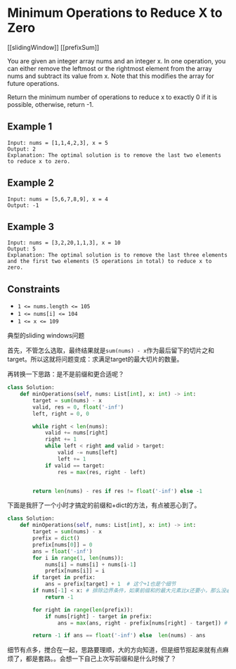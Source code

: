 # Minimum Operations to Reduce X to Zero

[[slidingWindow]] [[prefixSum]]

You are given an integer array nums and an integer x. In one operation, you can either remove the leftmost or the rightmost element from the array nums and subtract its value from x. Note that this modifies the array for future operations.

Return the minimum number of operations to reduce x to exactly 0 if it is possible, otherwise, return -1.

## Example 1

```text
Input: nums = [1,1,4,2,3], x = 5
Output: 2
Explanation: The optimal solution is to remove the last two elements to reduce x to zero.
```

## Example 2

```text
Input: nums = [5,6,7,8,9], x = 4
Output: -1
```

## Example 3

```text
Input: nums = [3,2,20,1,1,3], x = 10
Output: 5
Explanation: The optimal solution is to remove the last three elements and the first two elements (5 operations in total) to reduce x to zero.
```

## Constraints

- `1 <= nums.length <= 105`
- `1 <= nums[i] <= 104`
- `1 <= x <= 109`

典型的sliding windows问题

首先，不管怎么选取，最终结果就是`sum(nums) - x`作为最后留下的切片之和target。所以这就将问题变成：求满足target的最大切片的数量。

再转换一下思路：是不是前缀和更合适呢？

```python
class Solution:
    def minOperations(self, nums: List[int], x: int) -> int:
        target = sum(nums) - x
        valid, res = 0, float('-inf')
        left, right = 0, 0

        while right < len(nums):
            valid += nums[right]
            right += 1
            while left < right and valid > target:
                valid -= nums[left]
                left += 1
            if valid == target:
                res = max(res, right - left)


        return len(nums) - res if res != float('-inf') else -1
```

下面是我肝了一个小时才搞定的前缀和+dict的方法，有点被恶心到了。

```python
class Solution:
    def minOperations(self, nums: List[int], x: int) -> int:
        target = sum(nums) - x
        prefix = dict()
        prefix[nums[0]] = 0
        ans = float('-inf')
        for i in range(1, len(nums)):
            nums[i] = nums[i] + nums[i-1]
            prefix[nums[i]] = i
        if target in prefix:
            ans = prefix[target] + 1  # 这个+1也是个细节
        if nums[-1] < x: # 排除边界条件，如果前缀和的最大元素比x还要小，那么没必要计算了。
            return -1

        for right in range(len(prefix)):
            if nums[right] - target in prefix:
                ans = max(ans, right - prefix[nums[right] - target]) # 这里要不要+1 呢？显然不需要

        return -1 if ans == float('-inf') else  len(nums) - ans
```

细节有点多，搅合在一起，思路要理顺，大的方向知道，但是细节抠起来就有点麻烦了，都是套路。。会想一下自己上次写前缀和是什么时候了？
